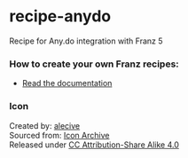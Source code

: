 # recipe-anydo
Recipe for Any.do integration with Franz 5

### How to create your own Franz recipes:
* [Read the documentation](https://github.com/meetfranz/plugins)

### Icon
Created by: [alecive](http://www.iconarchive.com/artist/alecive.html)  
Sourced from: [Icon Archive](http://www.iconarchive.com/show/flatwoken-icons-by-alecive/apps-anydo-icon.html)  
Released under [CC Attribution-Share Alike 4.0](http://creativecommons.org/licenses/by-sa/4.0/)

